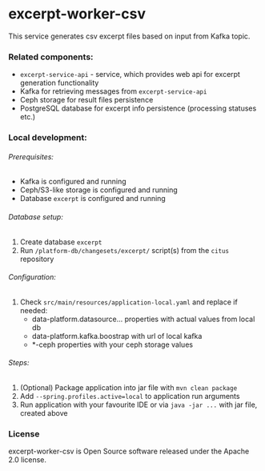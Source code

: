 # excerpt-worker-csv

This service generates csv excerpt files based on input from Kafka topic.

### Related components:
* `excerpt-service-api` - service, which provides web api for excerpt generation functionality
* Kafka for retrieving messages from `excerpt-service-api`
* Ceph storage for result files persistence
* PostgreSQL database for excerpt info persistence (processing statuses etc.)

### Local development:
###### Prerequisites:
* Kafka is configured and running
* Ceph/S3-like storage is configured and running
* Database `excerpt` is configured and running

###### Database setup:
1. Create database `excerpt`
1. Run `/platform-db/changesets/excerpt/` script(s) from the `citus` repository

###### Configuration:
1. Check `src/main/resources/application-local.yaml` and replace if needed:
    * data-platform.datasource... properties with actual values from local db
    * data-platform.kafka.boostrap with url of local kafka
    * *-ceph properties with your ceph storage values

###### Steps:
1. (Optional) Package application into jar file with `mvn clean package`
2. Add `--spring.profiles.active=local` to application run arguments
3. Run application with your favourite IDE or via `java -jar ...` with jar file, created above

### License
excerpt-worker-csv is Open Source software released under the Apache 2.0 license.